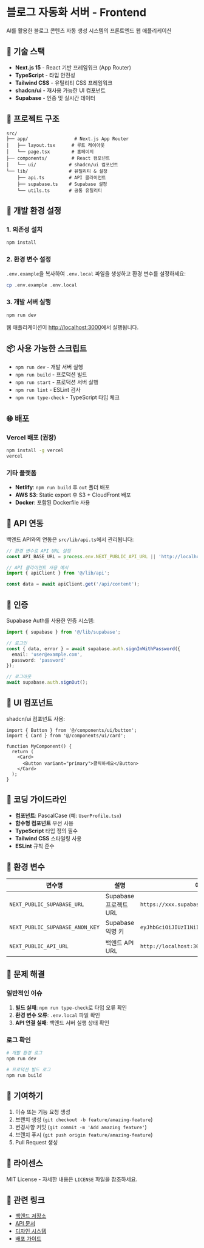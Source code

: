 # 블로그 자동화 서버 - Frontend

AI를 활용한 블로그 콘텐츠 자동 생성 시스템의 프론트엔드 웹 애플리케이션

## 🚀 기술 스택

- **Next.js 15** - React 기반 프레임워크 (App Router)
- **TypeScript** - 타입 안전성
- **Tailwind CSS** - 유틸리티 CSS 프레임워크
- **shadcn/ui** - 재사용 가능한 UI 컴포넌트
- **Supabase** - 인증 및 실시간 데이터

## 📁 프로젝트 구조

```
src/
├── app/                 # Next.js App Router
│   ├── layout.tsx      # 루트 레이아웃
│   └── page.tsx        # 홈페이지
├── components/         # React 컴포넌트
│   └── ui/            # shadcn/ui 컴포넌트
└── lib/               # 유틸리티 & 설정
    ├── api.ts         # API 클라이언트
    ├── supabase.ts    # Supabase 설정
    └── utils.ts       # 공통 유틸리티
```

## 🔧 개발 환경 설정

### 1. 의존성 설치
```bash
npm install
```

### 2. 환경 변수 설정
`.env.example`을 복사하여 `.env.local` 파일을 생성하고 환경 변수를 설정하세요:

```bash
cp .env.example .env.local
```

### 3. 개발 서버 실행
```bash
npm run dev
```

웹 애플리케이션이 [http://localhost:3000](http://localhost:3000)에서 실행됩니다.

## 📦 사용 가능한 스크립트

- `npm run dev` - 개발 서버 실행
- `npm run build` - 프로덕션 빌드
- `npm run start` - 프로덕션 서버 실행
- `npm run lint` - ESLint 검사
- `npm run type-check` - TypeScript 타입 체크

## 🌐 배포

### Vercel 배포 (권장)
```bash
npm install -g vercel
vercel
```

### 기타 플랫폼
- **Netlify**: `npm run build` 후 `out` 폴더 배포
- **AWS S3**: Static export 후 S3 + CloudFront 배포
- **Docker**: 포함된 Dockerfile 사용

## 🔗 API 연동

백엔드 API와의 연동은 `src/lib/api.ts`에서 관리됩니다:

```typescript
// 환경 변수로 API URL 설정
const API_BASE_URL = process.env.NEXT_PUBLIC_API_URL || 'http://localhost:3001';

// API 클라이언트 사용 예시
import { apiClient } from '@/lib/api';

const data = await apiClient.get('/api/content');
```

## 🔐 인증

Supabase Auth를 사용한 인증 시스템:

```typescript
import { supabase } from '@/lib/supabase';

// 로그인
const { data, error } = await supabase.auth.signInWithPassword({
  email: 'user@example.com',
  password: 'password'
});

// 로그아웃
await supabase.auth.signOut();
```

## 🎨 UI 컴포넌트

shadcn/ui 컴포넌트 사용:

```tsx
import { Button } from '@/components/ui/button';
import { Card } from '@/components/ui/card';

function MyComponent() {
  return (
    <Card>
      <Button variant="primary">클릭하세요</Button>
    </Card>
  );
}
```

## 📝 코딩 가이드라인

- **컴포넌트**: PascalCase (예: `UserProfile.tsx`)
- **함수형 컴포넌트** 우선 사용
- **TypeScript** 타입 정의 필수
- **Tailwind CSS** 스타일링 사용
- **ESLint** 규칙 준수

## 🔧 환경 변수

| 변수명 | 설명 | 예시 |
|--------|------|------|
| `NEXT_PUBLIC_SUPABASE_URL` | Supabase 프로젝트 URL | `https://xxx.supabase.co` |
| `NEXT_PUBLIC_SUPABASE_ANON_KEY` | Supabase 익명 키 | `eyJhbGciOiJIUzI1NiIsInR5cCI6IkpXVCJ9...` |
| `NEXT_PUBLIC_API_URL` | 백엔드 API URL | `http://localhost:3001` |

## 🐛 문제 해결

### 일반적인 이슈

1. **빌드 실패**: `npm run type-check`로 타입 오류 확인
2. **환경 변수 오류**: `.env.local` 파일 확인
3. **API 연결 실패**: 백엔드 서버 실행 상태 확인

### 로그 확인
```bash
# 개발 환경 로그
npm run dev

# 프로덕션 빌드 로그
npm run build
```

## 🤝 기여하기

1. 이슈 또는 기능 요청 생성
2. 브랜치 생성 (`git checkout -b feature/amazing-feature`)
3. 변경사항 커밋 (`git commit -m 'Add amazing feature'`)
4. 브랜치 푸시 (`git push origin feature/amazing-feature`)
5. Pull Request 생성

## 📄 라이센스

MIT License - 자세한 내용은 `LICENSE` 파일을 참조하세요.

## 🔗 관련 링크

- [백엔드 저장소](../blog-automation-backend)
- [API 문서](./docs/api.md)
- [디자인 시스템](./docs/design-system.md)
- [배포 가이드](./docs/deployment.md)